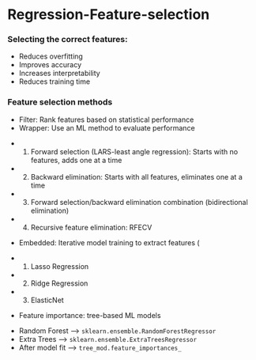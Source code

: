 # Regression-Feature-selection

### Selecting the correct features:
- Reduces overfitting
- Improves accuracy
- Increases interpretability
- Reduces training time

### Feature selection methods
- Filter: Rank features based on statistical performance
- Wrapper: Use an ML method to evaluate performance 
* 1. Forward selection (LARS-least angle regression): Starts with no features, adds one at a time
* 2. Backward elimination: Starts with all features, eliminates one at a time
* 3. Forward selection/backward elimination combination (bidirectional elimination)
* 4. Recursive feature elimination: RFECV
- Embedded: Iterative model training to extract features (
* 1. Lasso Regression
* 2. Ridge Regression
* 3. ElasticNet
- Feature importance: tree-based ML models
* Random Forest --> `sklearn.ensemble.RandomForestRegressor`
* Extra Trees --> `sklearn.ensemble.ExtraTreesRegressor`
* After model fit --> `tree_mod.feature_importances_`




